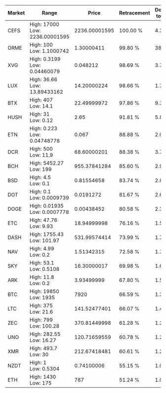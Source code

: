| Market | Range | Price| Retracement | Doubles to 50% |
| --- | --- | --- | --- | --- |
| CEFS | High: 17000<br />Low: 2236.00001595 | 2236.00001595 | 100.00 % | 4.30 |
| ORME | High: 100<br />Low: 1.1000742 | 1.30000411 | 99.80 % | 38.88 |
| XVG | High: 0.3199<br />Low: 0.04460079 | 0.048212 | 98.69 % | 3.78 |
| LUX | High: 36.66<br />Low: 13.89433162 | 14.20000224 | 98.66 % | 1.78 |
| BTX | High: 407<br />Low: 14.1 | 22.49999972 | 97.86 % | 9.36 |
| HUSH | High: 31<br />Low: 0.12 | 2.65 | 91.81 % | 5.87 |
| ETN | High: 0.223<br />Low: 0.04748778 | 0.067 | 88.88 % | 2.02 |
| DCR | High: 500<br />Low: 11.9 | 68.60000201 | 88.38 % | 3.73 |
| BCH | High: 5452.27<br />Low: 199 | 955.37841284 | 85.60 % | 2.96 |
| BSD | High: 4.5<br />Low: 0.1 | 0.81554658 | 83.74 % | 2.82 |
| DOT | High: 0.1<br />Low: 0.0009739 | 0.0191272 | 81.67 % | 2.64 |
| DOGE | High: 0.01935<br />Low: 0.0007778 | 0.00438452 | 80.58 % | 2.30 |
| ETC | High: 47.76<br />Low: 9.93 | 18.94999998 | 76.16 % | 1.52 |
| DASH | High: 1755.43<br />Low: 101.97 | 531.99574414 | 73.99 % | 1.75 |
| NAV | High: 4.99<br />Low: 0.2 | 1.51342315 | 72.58 % | 1.71 |
| SKY | High: 53.1<br />Low: 0.5108 | 16.30000017 | 69.98 % | 1.64 |
| ARK | High: 11.8<br />Low: 0.2 | 3.93499999 | 67.80 % | 1.52 |
| BTC | High: 19850<br />Low: 1935 | 7920 | 66.59 % | 1.38 |
| LTC | High: 375<br />Low: 21.6 | 141.52477401 | 66.07 % | 1.40 |
| ZEC | High: 799<br />Low: 100.28 | 370.81449998 | 61.28 % | 1.21 |
| UNO | High: 282.55<br />Low: 16.27 | 120.71659559 | 60.78 % | 1.24 |
| XMR | High: 493.7<br />Low: 30 | 212.67418481 | 60.61 % | 1.23 |
| NZDT | High: 1<br />Low: 0.5304 | 0.74100006 | 55.15 % | 1.03 |
| ETH | High: 1430<br />Low: 175 | 787 | 51.24 % | 1.02 |
